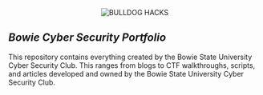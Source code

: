 <div style="text-align: center">
  <img src="https://capsule-render.vercel.app/api?type=waving&color=F8E2CF&height=250&section=header&text=BULLDOG%20HACKS&fontSize=75" alt="BULLDOG HACKS"/>
</div>


<h2 align="left"><i>Bowie Cyber Security Portfolio</i></h2>

This repository contains everything created by the Bowie State University Cyber Security Club. This ranges from blogs to CTF walkthroughs, scripts, and articles developed and owned by the Bowie State University Cyber Security Club.
